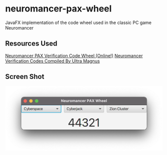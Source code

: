 # neuromancer-pax-wheel
JavaFX implementation of the code wheel used in the classic PC game Neuromancer

## Resources Used
 [Neuromancer PAX Verification Code Wheel (Online!)]( http://www.mlsite.net/neuro/ )
 [Neuromancer Verification Codes Compiled By Ultra Magnus]( https://www.digitpress.com/library/manuals/c64/neuromancer_codes.txt )


## Screen Shot
![Screen Shot](pax-wheel-gui.png)
